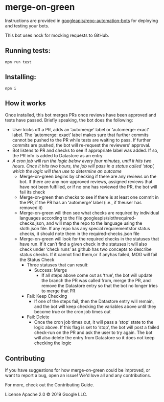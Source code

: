 # merge-on-green

Instructions are provided in [googleapis/repo-automation-bots](https://github.com/googleapis/repo-automation-bots/blob/master/README.md) for deploying and testing your bots.

This bot uses nock for mocking requests to GitHub.

## Running tests:

`npm run test`

## Installing:

`npm i`

## How it works

Once installed, this bot merges PRs once reviews have been approved and tests have passed. Briefly speaking, the bot does the following:

- User kicks off a PR, adds an ‘automerge’ label or ‘automerge: exact’ label. The ‘automerge: exact’ label makes 
sure that further commits cannot be pushed to the PR while tests are waiting to pass. If further commits are pushed, the bot will re-request the reviewers' approval.
- Bot listens to PR and checks to see if appropriate label was added. If so, the PR info is added to Datastore as an entry
- *A cron job will run the logic below every four minutes, until it hits two hours. Once it hits two hours, the job will pass in a status called ‘stop’, which the logic will then use to determine an outcome*
  - Merge-on-green begins by checking if there are any reviews on the bot. If there are any non-approved reviews, assigned reviews that have not been fulfilled, or if no one has reviewed the PR, the bot will fail its check  
  - Merge-on-green then checks to see if there is at least one commit in the PR, if the PR has an ‘automerge’ label (i.e., if theuser has removed it)
  - Merge-on-green will then see what checks are required by individual languages according to the file googleapis/slothrequired-checks.json, and will map the repo to the language using the sloth.json file. If any repo has any special requirementsfor status checks, it should note them in the required-checks.json file
  - Merge-on-green will look for the required checks in the statuses that have run. If it can’t find a given check in the statuses it will also check under ‘check runs’ as github has two concepts to describe status checks. If it cannot find them,or if anyhas failed, MOG will fail the Status Check
    - Three statuses that can result:
      - Success: Merge
        - If all steps above come out as ‘true’, the bot will update the branch the PR was called from, merge the PR, and remove the Datastore entry so that the bot no longer tries to merge that PR
    - Fail: Keep Checking
      - If one of the steps fail, then the Datastore entry will remain, and the bot will keep checking the variables above until they become true or the cron job times out
    - Fail: Delete
      - Once the cron job times out, it will pass a ‘stop’ state to the logic above. If this flag is set to ‘stop’, the bot will post a failed check-run on the PR and ask the user to try again. The bot will also delete the entry from Datastore so it does not keep checking the logic

## Contributing
If you have suggestions for how merge-on-green could be improved, or want to report a bug, open an issue! We'd love all and any contributions.

For more, check out the Contributing Guide.

License
Apache 2.0 © 2019 Google LLC.